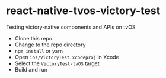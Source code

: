 # react-native-tvos-victory-test

Testing victory-native components and APIs on tvOS

- Clone this repo
- Change to the repo directory
- `npm install` or `yarn`
- Open `ios/VictoryTest.xcodeproj` in Xcode
- Select the `VictoryTest-tvOS` target
- Build and run
